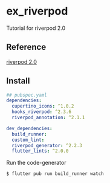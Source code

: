# ex_riverpod

Tutorial for riverpod 2.0

## Reference
[riverpod 2.0](https://docs-v2.riverpod.dev/)

## Install

```yaml 
## pubspec.yaml
dependencies:
  cupertino_icons: ^1.0.2
  hooks_riverpod: ^2.3.6
  riverpod_annotation: ^2.1.1

dev_dependencies:
  build_runner:
  custom_lint:
  riverpod_generator: ^2.2.3
  flutter_lints: ^2.0.0
```

Run the code-generator
```console
$ flutter pub run build_runner watch
```

### 